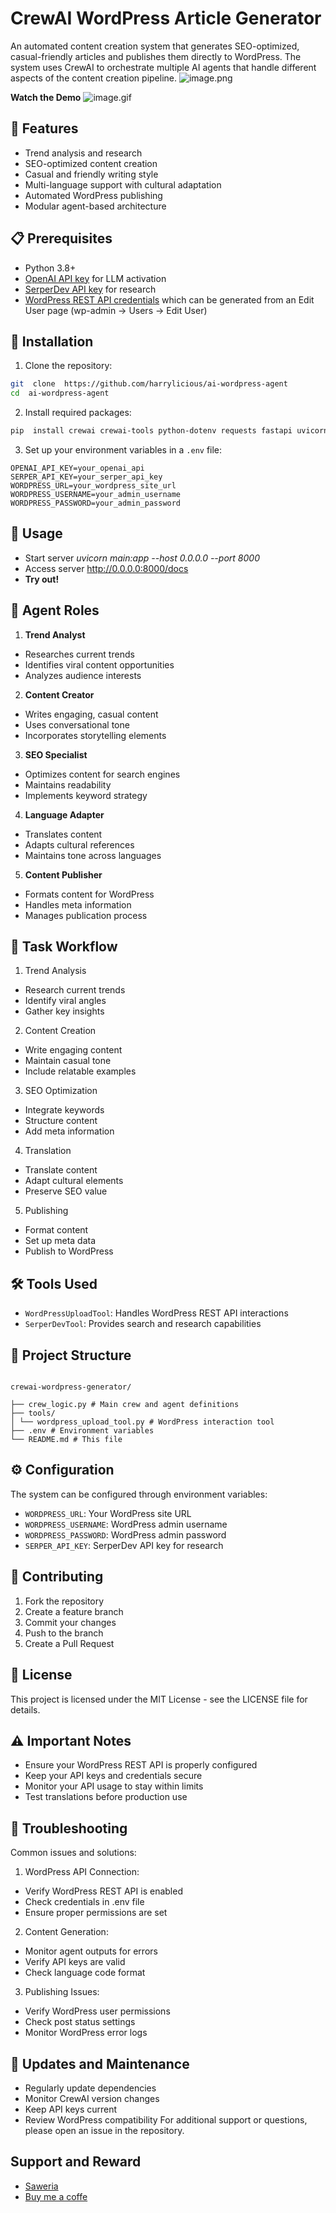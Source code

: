 # CrewAI WordPress Article Generator

An automated content creation system that generates SEO-optimized, casual-friendly articles and publishes them directly to WordPress. The system uses CrewAI to orchestrate multiple AI agents that handle different aspects of the content creation pipeline.
![image.png](scheme.png)

**Watch the Demo**
![image.gif](demo.gif)

## 🌟 Features

- Trend analysis and research
- SEO-optimized content creation
- Casual and friendly writing style
- Multi-language support with cultural adaptation
- Automated WordPress publishing
- Modular agent-based architecture

## 📋 Prerequisites

- Python 3.8+
- [OpenAI API key](https://platform.openai.com/settings/organization/api-keys) for LLM activation
- [SerperDev API key](https://serper.dev/api-key) for research
- [WordPress REST API credentials](https://make.wordpress.org/core/2020/11/05/application-passwords-integration-guide/) which can be generated from an Edit User page (wp-admin -> Users -> Edit User)

## 🔧 Installation

1. Clone the repository:

```bash
git  clone  https://github.com/harrylicious/ai-wordpress-agent
cd  ai-wordpress-agent
```

2. Install required packages:

```bash
pip  install crewai crewai-tools python-dotenv requests fastapi uvicorn
```

3. Set up your environment variables in a `.env` file:

```env
OPENAI_API_KEY=your_openai_api
SERPER_API_KEY=your_serper_api_key
WORDPRESS_URL=your_wordpress_site_url
WORDPRESS_USERNAME=your_admin_username
WORDPRESS_PASSWORD=your_admin_password
```

## 🚀 Usage

- Start server _uvicorn main:app --host 0.0.0.0 --port 8000_
- Access server http://0.0.0.0:8000/docs
- **Try out!**

## 🤖 Agent Roles

1.  **Trend Analyst**

- Researches current trends
- Identifies viral content opportunities
- Analyzes audience interests

2.  **Content Creator**

- Writes engaging, casual content
- Uses conversational tone
- Incorporates storytelling elements

3.  **SEO Specialist**

- Optimizes content for search engines
- Maintains readability
- Implements keyword strategy

4.  **Language Adapter**

- Translates content
- Adapts cultural references
- Maintains tone across languages

5.  **Content Publisher**

- Formats content for WordPress
- Handles meta information
- Manages publication process

## 📝 Task Workflow

1. Trend Analysis

- Research current trends
- Identify viral angles
- Gather key insights

2. Content Creation

- Write engaging content
- Maintain casual tone
- Include relatable examples

3. SEO Optimization

- Integrate keywords
- Structure content
- Add meta information

4. Translation

- Translate content
- Adapt cultural elements
- Preserve SEO value

5. Publishing

- Format content
- Set up meta data
- Publish to WordPress

## 🛠️ Tools Used

- `WordPressUploadTool`: Handles WordPress REST API interactions
- `SerperDevTool`: Provides search and research capabilities

## 📁 Project Structure

```

crewai-wordpress-generator/

├── crew_logic.py # Main crew and agent definitions
├── tools/
│ └── wordpress_upload_tool.py # WordPress interaction tool
├── .env # Environment variables
└── README.md # This file

```

## ⚙️ Configuration

The system can be configured through environment variables:

- `WORDPRESS_URL`: Your WordPress site URL
- `WORDPRESS_USERNAME`: WordPress admin username
- `WORDPRESS_PASSWORD`: WordPress admin password
- `SERPER_API_KEY`: SerperDev API key for research

## 🤝 Contributing

1. Fork the repository
2. Create a feature branch
3. Commit your changes
4. Push to the branch
5. Create a Pull Request

## 📜 License

This project is licensed under the MIT License - see the LICENSE file for details.

## ⚠️ Important Notes

- Ensure your WordPress REST API is properly configured
- Keep your API keys and credentials secure
- Monitor your API usage to stay within limits
- Test translations before production use

## 🐛 Troubleshooting

Common issues and solutions:

1. WordPress API Connection:

- Verify WordPress REST API is enabled
- Check credentials in .env file
- Ensure proper permissions are set

2. Content Generation:

- Monitor agent outputs for errors
- Verify API keys are valid
- Check language code format

3. Publishing Issues:

- Verify WordPress user permissions
- Check post status settings
- Monitor WordPress error logs

## 🔄 Updates and Maintenance

- Regularly update dependencies
- Monitor CrewAI version changes
- Keep API keys current
- Review WordPress compatibility
  For additional support or questions, please open an issue in the repository.

## Support and Reward

- [Saweria](https://saweria.co/harrylicious)
- [Buy me a coffe](https://buymeacoffee.com/harrylicious)
